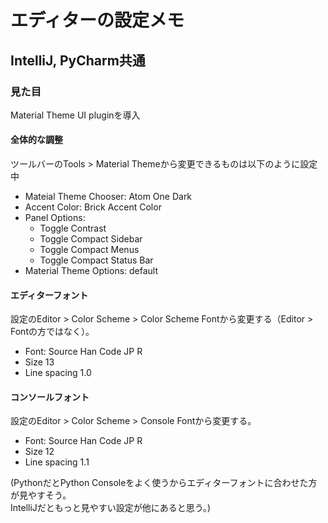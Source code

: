 # エディターの設定メモ

## IntelliJ, PyCharm共通

### 見た目

Material Theme UI pluginを導入

#### 全体的な調整

ツールバーのTools > Material Themeから変更できるものは以下のように設定中

- Mateial Theme Chooser: Atom One Dark
- Accent Color: Brick Accent Color
- Panel Options:
    - Toggle Contrast
    - Toggle Compact Sidebar
    - Toggle Compact Menus
    - Toggle Compact Status Bar
- Material Theme Options: default


#### エディターフォント

設定のEditor > Color Scheme > Color Scheme Fontから変更する（Editor > Fontの方ではなく）。

- Font: Source Han Code JP R
- Size 13
- Line spacing 1.0


#### コンソールフォント

設定のEditor > Color Scheme > Console Fontから変更する。

- Font: Source Han Code JP R
- Size 12
- Line spacing 1.1

(PythonだとPython Consoleをよく使うからエディターフォントに合わせた方が見やすそう。  
IntelliJだともっと見やすい設定が他にあると思う。)



